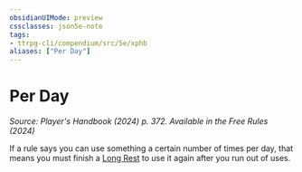```yaml
---
obsidianUIMode: preview
cssclasses: json5e-note
tags:
- ttrpg-cli/compendium/src/5e/xphb
aliases: ["Per Day"]
---
```

# Per Day
*Source: Player's Handbook (2024) p. 372. Available in the Free Rules (2024)* 

If a rule says you can use something a certain number of times per day, that means you must finish a [Long Rest](long-rest-xphb.md) to use it again after you run out of uses.